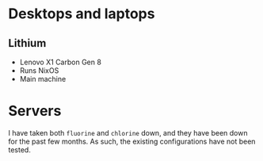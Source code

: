 # Desktops and laptops

## Lithium

- Lenovo X1 Carbon Gen 8
- Runs NixOS
- Main machine

# Servers

I have taken both `fluorine` and `chlorine` down, and they have been down for the past few months. As such, the existing configurations have not been tested.
